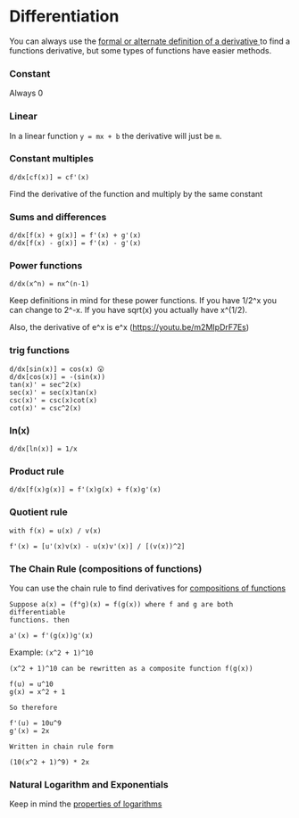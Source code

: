 # Differentiation

You can always use the [ formal or alternate definition of a derivative ](./derivatives.md) to find
a functions derivative, but some types of functions have easier methods.

### Constant

Always 0

### Linear

In a linear function `y = mx + b` the derivative will just be `m`.

### Constant multiples

```
d/dx[cf(x)] = cf'(x)
```

Find the derivative of the function and multiply by the
same constant

### Sums and differences

```
d/dx[f(x) + g(x)] = f'(x) + g'(x)
d/dx[f(x) - g(x)] = f'(x) - g'(x)
```

### Power functions

```
d/dx(x^n) = nx^(n-1)
```

Keep definitions in mind for these power functions. If you have 1/2^x you can change to
2^-x. If you have sqrt(x) you actually have x^(1/2).

Also, the derivative of e^x is e^x (https://youtu.be/m2MIpDrF7Es)

### trig functions

```
d/dx[sin(x)] = cos(x) 😮
d/dx[cos(x)] = -(sin(x))
tan(x)' = sec^2(x)
sec(x)' = sec(x)tan(x)
csc(x)' = csc(x)cot(x)
cot(x)' = csc^2(x)
```

### ln(x)

```
d/dx[ln(x)] = 1/x
```

### Product rule

```
d/dx[f(x)g(x)] = f'(x)g(x) + f(x)g'(x)
```

### Quotient rule

```
with f(x) = u(x) / v(x)

f'(x) = [u'(x)v(x) - u(x)v'(x)] / [(v(x))^2]
```

### The Chain Rule (compositions of functions)

You can use the chain rule to find derivatives for [compositions of functions](../algebra/combinations-of-functions.md)

```
Suppose a(x) = (f°g)(x) = f(g(x)) where f and g are both differentiable
functions. then

a'(x) = f'(g(x))g'(x)
```

Example: `(x^2 + 1)^10`

```
(x^2 + 1)^10 can be rewritten as a composite function f(g(x))

f(u) = u^10
g(x) = x^2 + 1

So therefore

f'(u) = 10u^9
g'(x) = 2x

Written in chain rule form

(10(x^2 + 1)^9) * 2x
```

### Natural Logarithm and Exponentials

Keep in mind the [properties of logarithms](../algebra/exponential-and-logarithmic-functions.md)
